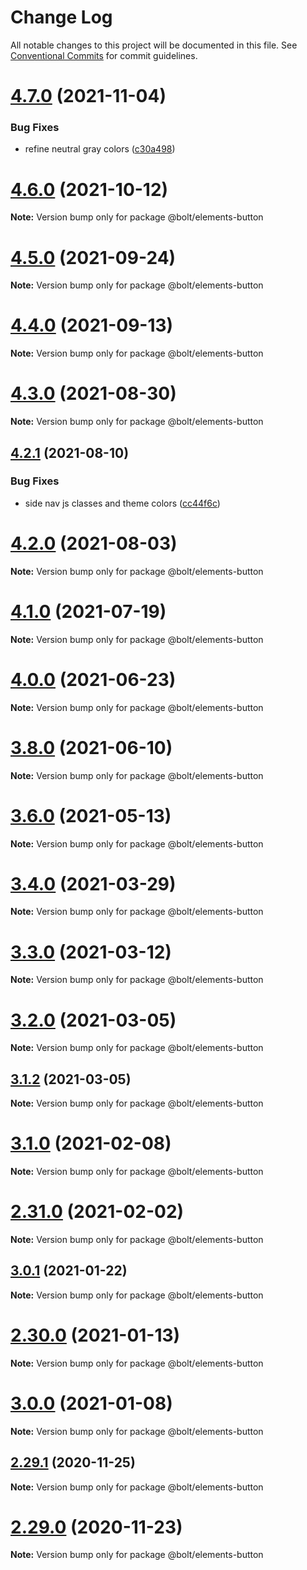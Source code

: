 # Change Log

All notable changes to this project will be documented in this file.
See [Conventional Commits](https://conventionalcommits.org) for commit guidelines.

# [4.7.0](https://github.com/bolt-design-system/bolt/tree/master/packages/elements/bolt-button/compare/v4.6.2...v4.7.0) (2021-11-04)


### Bug Fixes

* refine neutral gray colors ([c30a498](https://github.com/bolt-design-system/bolt/tree/master/packages/elements/bolt-button/commit/c30a49827557c3acfb9495a6e10014587b8d2292))





# [4.6.0](https://github.com/bolt-design-system/bolt/tree/master/packages/elements/bolt-button/compare/v4.5.1...v4.6.0) (2021-10-12)

**Note:** Version bump only for package @bolt/elements-button





# [4.5.0](https://github.com/bolt-design-system/bolt/tree/master/packages/elements/bolt-button/compare/v4.4.0...v4.5.0) (2021-09-24)

**Note:** Version bump only for package @bolt/elements-button





# [4.4.0](https://github.com/bolt-design-system/bolt/tree/master/packages/elements/bolt-button/compare/v4.3.0...v4.4.0) (2021-09-13)

**Note:** Version bump only for package @bolt/elements-button





# [4.3.0](https://github.com/bolt-design-system/bolt/tree/master/packages/elements/bolt-button/compare/v4.2.3...v4.3.0) (2021-08-30)

**Note:** Version bump only for package @bolt/elements-button





## [4.2.1](https://github.com/bolt-design-system/bolt/tree/master/packages/elements/bolt-button/compare/v4.2.0...v4.2.1) (2021-08-10)


### Bug Fixes

* side nav js classes and theme colors ([cc44f6c](https://github.com/bolt-design-system/bolt/tree/master/packages/elements/bolt-button/commit/cc44f6c6aa7187a33dcea179da98ee14289f1631))





# [4.2.0](https://github.com/bolt-design-system/bolt/tree/master/packages/elements/bolt-button/compare/v4.1.1...v4.2.0) (2021-08-03)

**Note:** Version bump only for package @bolt/elements-button





# [4.1.0](https://github.com/bolt-design-system/bolt/tree/master/packages/elements/bolt-button/compare/v4.0.2...v4.1.0) (2021-07-19)

**Note:** Version bump only for package @bolt/elements-button





# [4.0.0](https://github.com/bolt-design-system/bolt/tree/master/packages/elements/bolt-button/compare/v4.0.0-beta-4...v4.0.0) (2021-06-23)

**Note:** Version bump only for package @bolt/elements-button





# [3.8.0](https://github.com/bolt-design-system/bolt/tree/master/packages/elements/bolt-button/compare/v3.7.1...v3.8.0) (2021-06-10)

**Note:** Version bump only for package @bolt/elements-button





# [3.6.0](https://github.com/bolt-design-system/bolt/tree/master/packages/elements/bolt-button/compare/v3.5.4...v3.6.0) (2021-05-13)

**Note:** Version bump only for package @bolt/elements-button





# [3.4.0](https://github.com/bolt-design-system/bolt/tree/master/packages/elements/bolt-button/compare/v3.3.1...v3.4.0) (2021-03-29)

**Note:** Version bump only for package @bolt/elements-button





# [3.3.0](https://github.com/bolt-design-system/bolt/tree/master/packages/elements/bolt-button/compare/v3.2.0...v3.3.0) (2021-03-12)

**Note:** Version bump only for package @bolt/elements-button





# [3.2.0](https://github.com/bolt-design-system/bolt/tree/master/packages/elements/bolt-button/compare/v3.1.2...v3.2.0) (2021-03-05)

**Note:** Version bump only for package @bolt/elements-button





## [3.1.2](https://github.com/bolt-design-system/bolt/tree/master/packages/elements/bolt-button/compare/v3.1.1...v3.1.2) (2021-03-05)

**Note:** Version bump only for package @bolt/elements-button





# [3.1.0](https://github.com/bolt-design-system/bolt/tree/master/packages/elements/bolt-button/compare/v2.31.2...v3.1.0) (2021-02-08)

**Note:** Version bump only for package @bolt/elements-button





# [2.31.0](https://github.com/bolt-design-system/bolt/tree/master/packages/elements/bolt-button/compare/v2.30.2...v2.31.0) (2021-02-02)

**Note:** Version bump only for package @bolt/elements-button





## [3.0.1](https://github.com/bolt-design-system/bolt/tree/master/packages/elements/bolt-button/compare/v3.0.0...v3.0.1) (2021-01-22)

**Note:** Version bump only for package @bolt/elements-button





# [2.30.0](https://github.com/bolt-design-system/bolt/tree/master/packages/elements/bolt-button/compare/v2.29.3...v2.30.0) (2021-01-13)

**Note:** Version bump only for package @bolt/elements-button





# [3.0.0](https://github.com/bolt-design-system/bolt/tree/master/packages/elements/bolt-button/compare/v2.29.3...v3.0.0) (2021-01-08)

**Note:** Version bump only for package @bolt/elements-button





## [2.29.1](https://github.com/bolt-design-system/bolt/tree/master/packages/elements/bolt-button/compare/v2.29.0...v2.29.1) (2020-11-25)

**Note:** Version bump only for package @bolt/elements-button





# [2.29.0](https://github.com/bolt-design-system/bolt/tree/master/packages/elements/bolt-button/compare/v2.28.0...v2.29.0) (2020-11-23)

**Note:** Version bump only for package @bolt/elements-button
